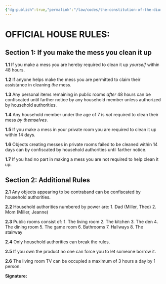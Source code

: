 ```yaml
---
{"dg-publish":true,"permalink":"/law/codes/the-constitution-of-the-diurnal-conduct-of-individual-persons/official-house-rules/","created":"Apr 21, 2011, 8:00 PM","updated":""}
---
```



# OFFICIAL HOUSE RULES:

## **Section 1: If you make the mess you clean it up**

**1.1** If you make a mess you are hereby required to clean it up _yourself_ within 48 hours.

**1.2** If anyone helps make the mess you are permitted to claim their assistance in cleaning _the_ mess.

**1.3** Any personal items remaining in public rooms _after_ 48 hours can be confiscated until farther notice by any household member unless authorized by household authorities.

**1.4** Any household member under the age of 7 is _not_ required to clean their mess _by themselves._

**1.5** If you make a mess in your private room you are required to clean it up within 14 days.

**1.6** Objects creating messes in private rooms failed to be cleaned within 14 days can by confiscated by household authorities until farther notice.

**1.7** If you had no part in making a mess you are not required to help clean it up.

## **Section 2: Additional Rules**

**2.1** Any objects appearing to be contraband can be confiscated by household authorities.

**2.2** Household authorities numbered by power are:
	1. Dad (Miller, Theo)
	2. Mom (Miller, Jeanne)

**2.3** Public rooms consist of:
	1. The living room
	2. The kitchen
	3. The den
	4. The dining room
	5. The game room
	6. Bathrooms
	7. Hallways
	8. The stairway

**2.4** Only household authorities can break the rules.

**2.5** If you own the product no one can force you to let someone borrow it.

**2.6** The living room TV can be occupied a maximum of 3 hours a day by 1 person.


**Signature:**